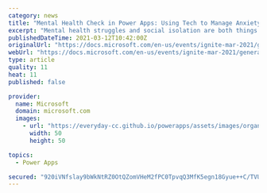 ```yaml
---
category: news
title: "Mental Health Check in Power Apps: Using Tech to Manage Anxiety and Build Community"
excerpt: "Mental health struggles and social isolation are both things that challenged many people in the last year. Jon Russell merged his two passions, Mental Health and Power Platform, to build an app to help manage his anxiety and ended up helping others along ..."
publishedDateTime: 2021-03-12T10:42:00Z
originalUrl: "https://docs.microsoft.com/en-us/events/ignite-mar-2021/general/connection-zone/con237/"
webUrl: "https://docs.microsoft.com/en-us/events/ignite-mar-2021/general/connection-zone/con237/"
type: article
quality: 11
heat: 11
published: false

provider:
  name: Microsoft
  domain: microsoft.com
  images:
    - url: "https://everyday-cc.github.io/powerapps/assets/images/organizations/microsoft.com-50x50.jpg"
      width: 50
      height: 50

topics:
  - Power Apps

secured: "920iVNfslay9bWkNtRZ0OtQZomVHeM2fPC0TpvqQ3MfK5egn18Gyue++C/TVUE++JcuyM/Hs4Oo8Yn81ecm39clZ1Vn/TiLxPc4IFAMvbFOEB+q2KM5R6GE7fmsA4BsKkmy1u3Ue1ywb+gSTg2pzoxmInPR/m7PWGcNgqVUxe+7GNRQrTahJLj9pim+9kXtfTcCQtJ+qYXcMUIw7fOqKJjQ7unwZA5iPR/C2M9M1jxaORzL+9atEzGC6+b1L+oK+SIv2wxFcOIah7CMtbVYydTYUaLC/VnVJ36NwdtPH4M+4XuyxIT3RkaLCYT+CIpcovjn9N2wHnn44YskmkYPi0VTnOX6wjEpRE8XMDEv9y+8=;TcI8C1ScJY05wWyYFc41OA=="
---
```


